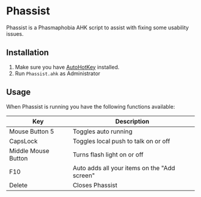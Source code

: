 # Phassist

Phassist is a Phasmaphobia AHK script to assist with fixing some usability issues.

## Installation

1. Make sure you have [AutoHotKey](https://www.autohotkey.com/) installed.
2. Run `Phassist.ahk` as Administrator

## Usage

When Phassist is running you have the following functions available:

| Key                 | Description                                  |
| ------------------- | -------------------------------------------- |
| Mouse Button 5      | Toggles auto running                         |
| CapsLock            | Toggles local push to talk on or off         |
| Middle Mouse Button | Turns flash light on or off                  |
| F10                 | Auto adds all your items on the "Add screen" |
| Delete              | Closes Phassist                              |
